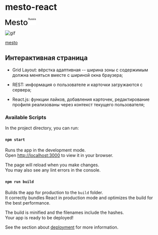 # mesto-react

<img src="./src/images/logo_color_black.svg" width="100" heigth="100" alt="Logo">

![gif](https://media.giphy.com/media/8XCvP5xWh7czYbU0Cq/giphy.gif)

[mesto](https://auroraptor.github.io/mesto-react/)

## Интерактивная страница

- Grid Layout: вёрстка адаптивная -- ширина зоны с содержимым должна меняться вместе с шириной окна браузера;

- REST: информация о пользователе и карточки загружаются с сервера;

- React.js: функции лайков, добавления карточек, редактирование профиля реализованы через контекст текущего пользователя;

### Available Scripts

In the project directory, you can run:

#### `npm start`

Runs the app in the development mode.\
Open [http://localhost:3000](http://localhost:3000) to view it in your browser.

The page will reload when you make changes.\
You may also see any lint errors in the console.

#### `npm run build`

Builds the app for production to the `build` folder.\
It correctly bundles React in production mode and optimizes the build for the best performance.

The build is minified and the filenames include the hashes.\
Your app is ready to be deployed!

See the section about [deployment](https://facebook.github.io/create-react-app/docs/deployment) for more information.





